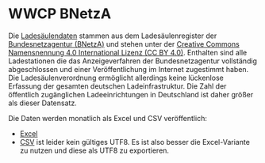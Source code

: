# WWCP BNetzA

Die [Ladesäulendaten](https://www.bundesnetzagentur.de/DE/Fachthemen/ElektrizitaetundGas/E-Mobilitaet/Ladesaeulenkarte/start.html) stammen
aus dem Ladesäulenregister der [Bundesnetzagentur (BNetzA)](https://www.bundesnetzagentur.de) und stehen unter der
[Creative Commons Namensnennung 4.0 International Lizenz (CC BY 4.0)](https://creativecommons.org/licenses/by/4.0/deed.de).
Enthalten sind alle Ladestationen die das Anzeigeverfahren der Bundesnetzagentur vollständig abgeschlossen und einer Veröffentlichung im
Internet zugestimmt haben. Die Ladesäulenverordnung ermöglicht allerdings keine lückenlose Erfassung der gesamten deutschen Ladeinfrastruktur.
Die Zahl der öffentlich zugänglichen Ladeeinrichtungen in Deutschland ist daher größer als dieser Datensatz.

Die Daten werden monatlich als Excel und CSV veröffentlich:
- [Excel](https://www.bundesnetzagentur.de/SharedDocs/Downloads/DE/Sachgebiete/Energie/Unternehmen_Institutionen/E_Mobilitaet/Ladesaeulenregister.xlsx?__blob=publicationFile&v=38)
- [CSV](https://www.bundesnetzagentur.de/SharedDocs/Downloads/DE/Sachgebiete/Energie/Unternehmen_Institutionen/E_Mobilitaet/Ladesaeulenregister_CSV.csv?__blob=publicationFile&v=42) ist leider kein gültiges UTF8. Es ist also besser die Excel-Variante zu nutzen und diese als UTF8 zu exportieren.
